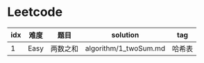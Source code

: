 Leetcode
=======


|idx|难度|题目|solution|tag|
|---|----|----|--------|--------|
|1|Easy|两数之和|algorithm/1_twoSum.md|哈希表|

